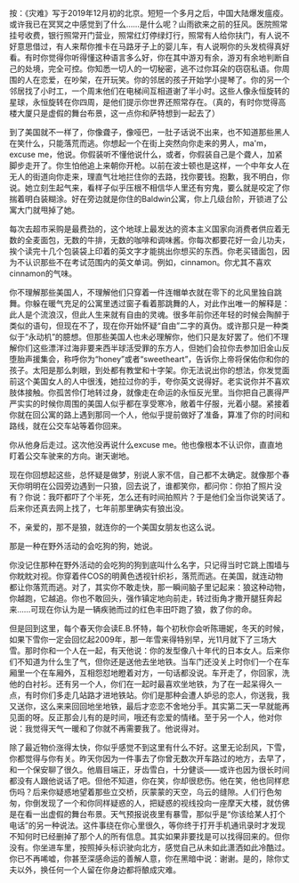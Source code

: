按：《灾难》写于2019年12月初的北京。短短一个多月之后，中国大陆爆发瘟疫。或许我已在冥冥之中感觉到了什么……是什么呢？山雨欲来之前的狂风。﻿医院照常挂号收费，银行照常开门营业，照常红灯停绿灯行，照常有人给你扶门，有人说不好意思借过，有人来帮你推卡在马路牙子上的婴儿车，有人说啊你的头发梳得真好看。有时你觉得你听得懂这种语言多么好，你在其中游刃有余，游刃有余地判断自己的处境，完全可控。你知悉一切人的一切秘密，逃不过你耳朵的窃窃私语。你周围的人在恋爱，在吵架，在开玩笑。你的邻居的孩子开始学小提琴了。你的另一个邻居找了小时工，一个周末他们在电梯间互相道谢了半小时。这些人像永恒旋转的星球，永恒旋转在你四周，是他们提示你世界还照常存在。（真的，有时你觉得高楼大厦只是虚假的舞台布景，这一点你和萨特想到一起去了）

到了美国就不一样了，你像聋子，像哑巴，一肚子话说不出来，也不知道那些黑人在笑什么，只能落荒而逃。你想起一个在街上突然向你走来的男人，ma'm，excuse me，他说。你假装听不懂他说什么，或者，你假装自己是个聋人，加紧脚步走开了。你生怕他追上来朝你开枪。以前在波士顿也是这样，一个中年女人在无人的街道向你走来，理直气壮地拦住你的去路，找你要钱。抱歉，我不明白，你说。她立刻生起气来，看样子似乎压根不相信华人里还有穷鬼，要么就是咬定了你揣着明白装糊涂。好在旁边就是你住的Baldwin公寓，你上几级台阶，开锁进了公寓大门就甩掉了她。

每次去超市采购是最费劲的，这个地球上最发达的资本主义国家向消费者供应着无数的全麦面包，无数的牛排，无数的咖啡和调味酱。你每次都要花好一会儿功夫，挨个读完十几个包装袋上印着的英文字才能挑出你想买的东西。你老买错面包，因为不认识那些不在考试范围内的英文单词。例如，cinnamon。你尤其不喜欢cinnamon的气味。

你不理解那些美国人，不理解他们只穿着一件连帽单衣就在零下的北风里独自跳舞。你躲在暖气充足的公寓里透过窗子看着那跳舞的人，对此作出唯一的解释是：此人是个流浪汉，但此人生来就有自由的灵魂。很多年前你还年轻的时候会陶醉于类似的语句，但现在不了，现在你开始怀疑“自由”二字的真伪。或许那只是一种类似于“永动机”的臆想。但那些美国人也未必理解你，他们只是友好罢了。他们不理解你们这些漂洋过海非要来西半球活受罪的东方人，但她们会拉你去参加旧金山反堕胎声援集会，称呼你为“honey”或者“sweetheart”，告诉你上帝将保佑你和你的孩子。太阳是那么刺眼，到处都有教堂和十字架。你无法说出你的想法，你发觉面前这个美国女人的人中很浅，她拉过你的手，夸你英文说得好。老实说你并不喜欢肢体接触。你孤苦伶仃地转过身，就像走在命运的永恒反光里。当你把自己裹得严严实实的时候你周围的美国人似乎都在享受寒冷，敞着牛仔服，光着小腿。紧接着你就在回公寓的路上遇到那同一个人，他似乎提前做好了准备，算准了你的时间和路线，就在公交车站等着你回来。

你从他身后走过。这次他没再说什么excuse me。他也像根本不认识你，直直地盯着公交车驶来的方向。谢天谢地。

现在你回想起这些，总怀疑是做梦，别说人家不信，自己都不太确定。就像那个春天你明明在公园旁边遇到一只狼，回去说了，谁都笑你，都问你：你拍了照片没有？你说：我吓都吓了个半死，怎么还有时间拍照片？于是他们全当你说笑话了。后来你还真去网上找了，七年前那里确实有狼出没。

不，亲爱的，那不是狼，就连你的一个美国女朋友也这么说。

那是一种在野外活动的会吃狗的狗，她说。

你没记住那种在野外活动的会吃狗的狗到底叫什么名字，只记得当时它跳上围墙与你眈眈对视。你穿着件COS的明黄色透视针织衫，落荒而逃。在美国，就连动物都让你落荒而逃。对了，其实你不敢走快，那一瞬间脑子里记起来：狼这种动物，你越跑，它越追。你也不敢回头，强作镇定地向前走，转过街角才撒开腿狂奔起来……可现在你认为是一辆疾驰而过的红色丰田吓跑了狼，救了你的命。

但是回到这里，每个春天你会读E.B.怀特，每个初秋你会听陈珊妮，冬天的时候，如果下雪你一定会回忆起2009年，那一年雪来得特别早，光11月就下了三场大雪。那时你和一个人在一起，有天他说：你的发型像八十年代的日本女人。后来你们不知道为什么生了气，但你还是送他去坐地铁。当车门还没关上时你们一个在车厢里一个在车厢外，互相怨怼地瞪着对方，一句话都没说。车开走了，你回家，洗他的白衬衫。还有另一个人，你们在一起时最喜欢坐地铁，为了在一起呆得久一点，有时你们多走几站路才进地铁站。你们是那种会遭人妒忌的恋人，你送我，我又送你，这么来来回回地坐地铁，最后才恋恋不舍地分手。其实第二天一早就能再见面的呀。反正那会儿有的是时间，哦还有恋爱的情绪。至于另一个人，他对你说：我觉得天气一暖和了你就不再需要我了。他说得对。

除了最近物价涨得太快，你似乎感觉不到这里有什么不好。这里无论刮风，下雪，你都觉得与你有关。昨天你因为一件事去了你曾无数次开车路过的地方，去早了，和一个保安聊了很久。他眉目端正，牙齿雪白，十分健谈——或许也因为很长时间都没有人跟他说话了吧。但他不知道，你在笑，你却很悲伤。他在笑，他也同样悲伤吗？后来你疑惑地望着那些立交桥，灰蒙蒙的天空，乌云的缝隙。人们行色匆匆，你倒发现了一个和你同样疑惑的人，把疑惑的视线投向一座摩天大楼，就仿佛是在看一出虚假的舞台布景。天气预报说夜里有暴雪，那似乎是“你该给某人打个电话”的另一种说法。这件事绕在你心里很久，等你终于打开手机通讯录时才发现不知何时已经删掉了那个人的所有信息。其实如果非要找是可以找得回来的。但你没有。你坐进车里，按照掉头标识驶向北方，感觉自己从未如此潇洒如此冷酷过。你已不再唏嘘，你甚至深感命运的善解人意，你在黑暗中说：谢谢。是的，除你丈夫以外，换任何一个人留在你身边都将酿成灾难。